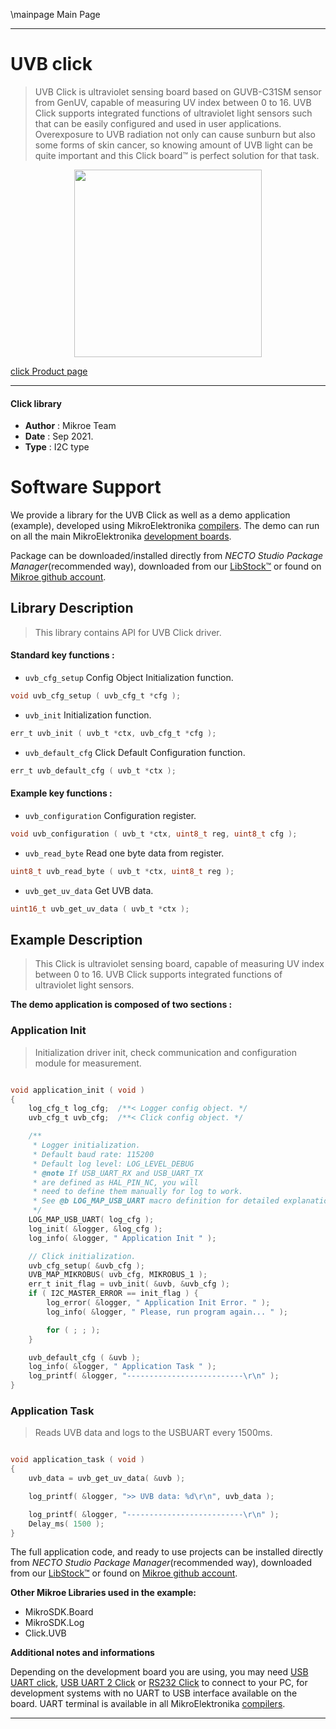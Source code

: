 \mainpage Main Page

---
# UVB click

> UVB Click is ultraviolet sensing board based on GUVB-C31SM sensor from GenUV, capable of measuring UV index between 0 to 16. UVB Click supports integrated functions of ultraviolet light sensors such that can be easily configured and used in user applications. Overexposure to UVB radiation not only can cause sunburn but also some forms of skin cancer, so knowing amount of UVB light can be quite important and this Click board™ is perfect solution for that task.

<p align="center">
  <img src="https://download.mikroe.com/images/click_for_ide/UVB_click.png" height=300px>
</p>

[click Product page](https://www.mikroe.com/uvb-click)

---


#### Click library

- **Author**        : Mikroe Team
- **Date**          : Sep 2021.
- **Type**          : I2C type


# Software Support

We provide a library for the UVB Click
as well as a demo application (example), developed using MikroElektronika
[compilers](https://www.mikroe.com/necto-studio).
The demo can run on all the main MikroElektronika [development boards](https://www.mikroe.com/development-boards).

Package can be downloaded/installed directly from *NECTO Studio Package Manager*(recommended way), downloaded from our [LibStock&trade;](https://libstock.mikroe.com) or found on [Mikroe github account](https://github.com/MikroElektronika/mikrosdk_click_v2/tree/master/clicks).

## Library Description

> This library contains API for UVB Click driver.

#### Standard key functions :

- `uvb_cfg_setup` Config Object Initialization function.
```c
void uvb_cfg_setup ( uvb_cfg_t *cfg );
```

- `uvb_init` Initialization function.
```c
err_t uvb_init ( uvb_t *ctx, uvb_cfg_t *cfg );
```

- `uvb_default_cfg` Click Default Configuration function.
```c
err_t uvb_default_cfg ( uvb_t *ctx );
```

#### Example key functions :

- `uvb_configuration` Configuration register.
```c
void uvb_configuration ( uvb_t *ctx, uint8_t reg, uint8_t cfg );
```

- `uvb_read_byte` Read one byte data from register.
```c
uint8_t uvb_read_byte ( uvb_t *ctx, uint8_t reg );
```

- `uvb_get_uv_data` Get UVB data.
```c
uint16_t uvb_get_uv_data ( uvb_t *ctx );
```

## Example Description

> This Click is ultraviolet sensing board, capable of measuring UV index between 0 to 16. UVB Click supports integrated functions of ultraviolet light sensors.

**The demo application is composed of two sections :**

### Application Init

> Initialization driver init, check communication and configuration module for measurement.

```c

void application_init ( void ) 
{
    log_cfg_t log_cfg;  /**< Logger config object. */
    uvb_cfg_t uvb_cfg;  /**< Click config object. */

    /** 
     * Logger initialization.
     * Default baud rate: 115200
     * Default log level: LOG_LEVEL_DEBUG
     * @note If USB_UART_RX and USB_UART_TX 
     * are defined as HAL_PIN_NC, you will 
     * need to define them manually for log to work. 
     * See @b LOG_MAP_USB_UART macro definition for detailed explanation.
     */
    LOG_MAP_USB_UART( log_cfg );
    log_init( &logger, &log_cfg );
    log_info( &logger, " Application Init " );

    // Click initialization.
    uvb_cfg_setup( &uvb_cfg );
    UVB_MAP_MIKROBUS( uvb_cfg, MIKROBUS_1 );
    err_t init_flag = uvb_init( &uvb, &uvb_cfg );
    if ( I2C_MASTER_ERROR == init_flag ) {
        log_error( &logger, " Application Init Error. " );
        log_info( &logger, " Please, run program again... " );

        for ( ; ; );
    }

    uvb_default_cfg ( &uvb );
    log_info( &logger, " Application Task " );
    log_printf( &logger, "--------------------------\r\n" );
}

```

### Application Task

> Reads UVB data and logs to the USBUART every 1500ms.

```c

void application_task ( void ) 
{
    uvb_data = uvb_get_uv_data( &uvb );

    log_printf( &logger, ">> UVB data: %d\r\n", uvb_data );

    log_printf( &logger, "--------------------------\r\n" );
    Delay_ms( 1500 );
}

```


The full application code, and ready to use projects can be installed directly from *NECTO Studio Package Manager*(recommended way), downloaded from our [LibStock&trade;](https://libstock.mikroe.com) or found on [Mikroe github account](https://github.com/MikroElektronika/mikrosdk_click_v2/tree/master/clicks).

**Other Mikroe Libraries used in the example:**

- MikroSDK.Board
- MikroSDK.Log
- Click.UVB

**Additional notes and informations**

Depending on the development board you are using, you may need
[USB UART click](https://www.mikroe.com/usb-uart-click),
[USB UART 2 Click](https://www.mikroe.com/usb-uart-2-click) or
[RS232 Click](https://www.mikroe.com/rs232-click) to connect to your PC, for
development systems with no UART to USB interface available on the board. UART
terminal is available in all MikroElektronika
[compilers](https://shop.mikroe.com/compilers).

---
